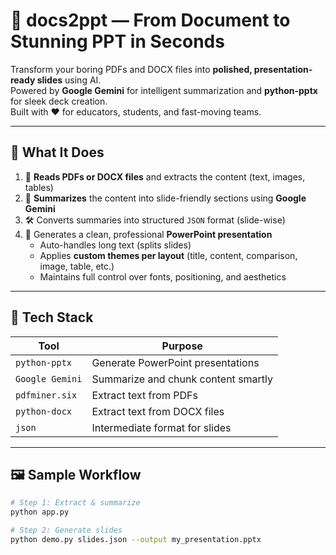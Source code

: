 # 🎯 docs2ppt — From Document to Stunning PPT in Seconds

Transform your boring PDFs and DOCX files into **polished, presentation-ready slides** using AI.  
Powered by **Google Gemini** for intelligent summarization and **python-pptx** for sleek deck creation.  
Built with ❤️ for educators, students, and fast-moving teams.

---

## 🚀 What It Does

1. 📄 **Reads PDFs or DOCX files** and extracts the content (text, images, tables)
2. 🧠 **Summarizes** the content into slide-friendly sections using **Google Gemini**
3. 🛠️ Converts summaries into structured `JSON` format (slide-wise)
4. 🎨 Generates a clean, professional **PowerPoint presentation**
   - Auto-handles long text (splits slides)
   - Applies **custom themes per layout** (title, content, comparison, image, table, etc.)
   - Maintains full control over fonts, positioning, and aesthetics

---

## 🧰 Tech Stack

| Tool           | Purpose                            |
|----------------|------------------------------------|
| `python-pptx`  | Generate PowerPoint presentations  |
| `Google Gemini`| Summarize and chunk content smartly|
| `pdfminer.six` | Extract text from PDFs             |
| `python-docx`  | Extract text from DOCX files       |
| `json`         | Intermediate format for slides     |

---

## 🖼️ Sample Workflow

```bash
# Step 1: Extract & summarize
python app.py

# Step 2: Generate slides
python demo.py slides.json --output my_presentation.pptx
